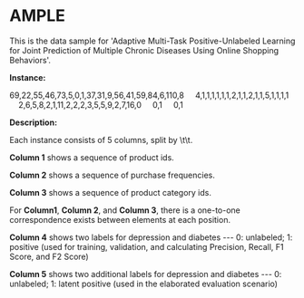 # AMPLE

This is the data sample for 'Adaptive Multi-Task Positive-Unlabeled Learning for Joint Prediction of Multiple Chronic Diseases Using Online Shopping Behaviors'.

**Instance:** 

69,22,55,46,73,5,0,1,37,31,9,56,41,59,84,6,110,8 &nbsp;&nbsp;&nbsp; 4,1,1,1,1,1,1,2,1,1,2,1,1,5,1,1,1,1 &nbsp;&nbsp;&nbsp; 2,6,5,8,2,1,11,2,2,2,3,5,5,9,2,7,16,0 &nbsp;&nbsp;&nbsp; 0,1 &nbsp;&nbsp;&nbsp; 0,1  

**Description:**

Each instance consists of 5 columns, split by \t\t. 

**Column 1** shows a sequence of product ids.

**Column 2** shows a sequence of purchase frequencies.

**Column 3** shows a sequence of product category ids.

For **Column1**, **Column 2**, and **Column 3**,  there is a one-to-one correspondence exists between elements at each position.

**Column 4** shows two labels for depression and diabetes --- 0: unlabeled; 1: positive (used for training, validation, and calculating Precision, Recall, F1 Score, and F2 Score)

**Column 5** shows two additional labels for depression and diabetes --- 0: unlabeled; 1: latent positive (used in the elaborated evaluation scenario)

